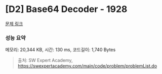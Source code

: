# [D2] Base64 Decoder - 1928 

[문제 링크](https://swexpertacademy.com/main/code/problem/problemDetail.do?contestProbId=AV5PR4DKAG0DFAUq) 

### 성능 요약

메모리: 20,344 KB, 시간: 130 ms, 코드길이: 1,740 Bytes



> 출처: SW Expert Academy, https://swexpertacademy.com/main/code/problem/problemList.do